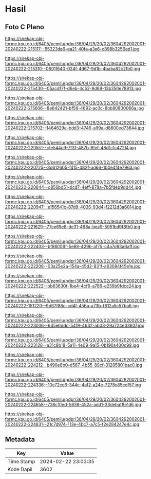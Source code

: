 # Hasil

## Foto C Plano

https://sirekap-obj-formc.kpu.go.id/6405/pemilu/pdpr/36/04/29/20/02/3604292002001-20240222-215117--55323da6-ea21-40fa-a3e6-c898b3256ed1.jpg

https://sirekap-obj-formc.kpu.go.id/6405/pemilu/pdpr/36/04/29/20/02/3604292002001-20240222-215310--0601f640-034f-4d67-9d1b-4baba82c2fb0.jpg

https://sirekap-obj-formc.kpu.go.id/6405/pemilu/pdpr/36/04/29/20/02/3604292002001-20240222-215430--05acd17f-d6eb-4c52-9d68-13b350e78913.jpg

https://sirekap-obj-formc.kpu.go.id/6405/pemilu/pdpr/36/04/29/20/02/3604292002001-20240222-215606--8e642421-bf56-4692-ac0c-8bb80800066a.jpg

https://sirekap-obj-formc.kpu.go.id/6405/pemilu/pdpr/36/04/29/20/02/3604292002001-20240222-215702--1464629e-bdd3-4749-a99a-d8600ed73644.jpg

https://sirekap-obj-formc.kpu.go.id/6405/pemilu/pdpr/36/04/29/20/02/3604292002001-20240222-220551--cfe544c9-7f31-487b-9fef-48d1c1c472f4.jpg

https://sirekap-obj-formc.kpu.go.id/6405/pemilu/pdpr/36/04/29/20/02/3604292002001-20240222-220725--3d612605-f415-482f-ad66-100e4f4e7963.jpg

https://sirekap-obj-formc.kpu.go.id/6405/pemilu/pdpr/36/04/29/20/02/3604292002001-20240222-220844--c856bd51-dcd7-4eff-878a-7b5fdeb9dd44.jpg

https://sirekap-obj-formc.kpu.go.id/6405/pemilu/pdpr/36/04/29/20/02/3604292002001-20240222-220947--e156541c-87d9-4036-93d4-f2212d3a6014.jpg

https://sirekap-obj-formc.kpu.go.id/6405/pemilu/pdpr/36/04/29/20/02/3604292002001-20240222-221629--77ce65e8-de31-468a-bea9-5051bd9f8fb0.jpg

https://sirekap-obj-formc.kpu.go.id/6405/pemilu/pdpr/36/04/29/20/02/3604292002001-20240222-222403--bf86006f-5e68-429b-af75-c4a7d63a6aff.jpg

https://sirekap-obj-formc.kpu.go.id/6405/pemilu/pdpr/36/04/29/20/02/3604292002001-20240222-222208--03a25e2a-154a-45d2-831f-a63084f45e1e.jpg

https://sirekap-obj-formc.kpu.go.id/6405/pemilu/pdpr/36/04/29/20/02/3604292002001-20240222-222522--bb63630f-1be4-4cf9-a786-e259b9fdce24.jpg

https://sirekap-obj-formc.kpu.go.id/6405/pemilu/pdpr/36/04/29/20/02/3604292002001-20240222-151220--9d67f88c-cd4f-456a-a73b-f612a5c57ba6.jpg

https://sirekap-obj-formc.kpu.go.id/6405/pemilu/pdpr/36/04/29/20/02/3604292002001-20240222-223006--645e6ddc-5419-4632-ab03-29a724e33607.jpg

https://sirekap-obj-formc.kpu.go.id/6405/pemilu/pdpr/36/04/29/20/02/3604292002001-20240222-223128--a31c8b18-5a11-4e09-9a15-0b190a400c99.jpg

https://sirekap-obj-formc.kpu.go.id/6405/pemilu/pdpr/36/04/29/20/02/3604292002001-20240222-224212--b490e8b0-d587-4b55-89cf-31285801bac0.jpg

https://sirekap-obj-formc.kpu.go.id/6405/pemilu/pdpr/36/04/29/20/02/3604292002001-20240222-224336--10e72cc6-344c-4af2-a24e-7278c85cef57.jpg

https://sirekap-obj-formc.kpu.go.id/6405/pemilu/pdpr/36/04/29/20/02/3604292002001-20240222-224658--738cf0ed-5636-452a-add1-33debaf8e1d6.jpg

https://sirekap-obj-formc.kpu.go.id/6405/pemilu/pdpr/36/04/29/20/02/3604292002001-20240222-224831--21c7d974-113e-4bc7-a7c5-f2e284247e4c.jpg


## Metadata

| Key        | Value               |
| ---------- | ------------------- |
| Time Stamp | 2024-02-22 23:03:35 |
| Kode Dapil | 3602                |



